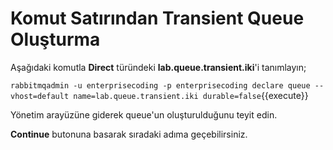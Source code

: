 # Komut Satırından Transient Queue Oluşturma

Aşağıdaki komutla **Direct** türündeki **lab.queue.transient.iki**'i tanımlayın;

`rabbitmqadmin -u enterprisecoding -p enterprisecoding declare queue --vhost=default name=lab.queue.transient.iki durable=false`{{execute}}

Yönetim arayüzüne giderek queue'un oluşturulduğunu teyit edin.

**Continue** butonuna basarak sıradaki adıma geçebilirsiniz.